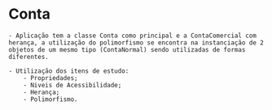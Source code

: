 # Conta

	- Aplicação tem a classe Conta como principal e a ContaComercial com herança, a utilização do polimorfismo se encontra na instanciação de 2 objetos de um mesmo tipo (ContaNormal) sendo utilizadas de formas diferentes.
			
	- Utilização dos itens de estudo: 
		- Propriedades;
		- Niveis de Acessibilidade;
		- Herança;
		- Polimorfismo.

